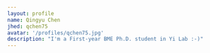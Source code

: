 ```yaml
---
layout: profile
name: Qingyu Chen
jhed: qchen75
avatar: '/profiles/qchen75.jpg'
description: "I'm a First-year BME Ph.D. student in Yi Lab :-)"
---
```

